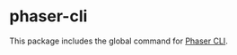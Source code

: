 # phaser-cli

This package includes the global command for [Phaser CLI][1].

[1]: https://github.com/phaser-cli/phaser-cli
